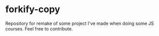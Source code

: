 # forkify-copy
Repository for remake of some project I've made when doing some JS courses. Feel free to contribute.
